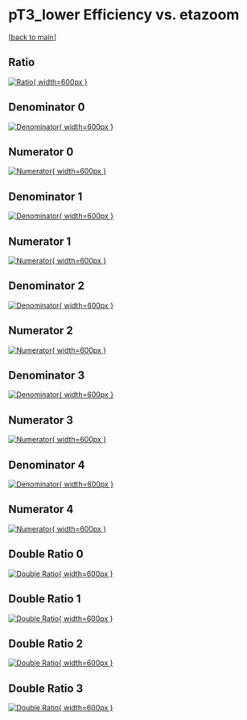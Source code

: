 # pT3_lower Efficiency vs. etazoom

[[back to main](./)]



## Ratio

[![Ratio](../mtv/var/pT3_lower_vtr_0_-1_eff_etazoom.png){ width=600px }](../mtv/var/pT3_lower_vtr_0_-1_eff_etazoom.pdf)

## Denominator 0

[![Denominator](../mtv/den/pT3_lower_vtr_0_-1_eff_etazoom_den0.png){ width=600px }](../mtv/den/pT3_lower_vtr_0_-1_eff_etazoom_den0.pdf)

## Numerator 0

[![Numerator](../mtv/num/pT3_lower_vtr_0_-1_eff_etazoom_num0.png){ width=600px }](../mtv/num/pT3_lower_vtr_0_-1_eff_etazoom_num0.pdf)

## Denominator 1

[![Denominator](../mtv/den/pT3_lower_vtr_0_-1_eff_etazoom_den1.png){ width=600px }](../mtv/den/pT3_lower_vtr_0_-1_eff_etazoom_den1.pdf)

## Numerator 1

[![Numerator](../mtv/num/pT3_lower_vtr_0_-1_eff_etazoom_num1.png){ width=600px }](../mtv/num/pT3_lower_vtr_0_-1_eff_etazoom_num1.pdf)

## Denominator 2

[![Denominator](../mtv/den/pT3_lower_vtr_0_-1_eff_etazoom_den2.png){ width=600px }](../mtv/den/pT3_lower_vtr_0_-1_eff_etazoom_den2.pdf)

## Numerator 2

[![Numerator](../mtv/num/pT3_lower_vtr_0_-1_eff_etazoom_num2.png){ width=600px }](../mtv/num/pT3_lower_vtr_0_-1_eff_etazoom_num2.pdf)

## Denominator 3

[![Denominator](../mtv/den/pT3_lower_vtr_0_-1_eff_etazoom_den3.png){ width=600px }](../mtv/den/pT3_lower_vtr_0_-1_eff_etazoom_den3.pdf)

## Numerator 3

[![Numerator](../mtv/num/pT3_lower_vtr_0_-1_eff_etazoom_num3.png){ width=600px }](../mtv/num/pT3_lower_vtr_0_-1_eff_etazoom_num3.pdf)

## Denominator 4

[![Denominator](../mtv/den/pT3_lower_vtr_0_-1_eff_etazoom_den4.png){ width=600px }](../mtv/den/pT3_lower_vtr_0_-1_eff_etazoom_den4.pdf)

## Numerator 4

[![Numerator](../mtv/num/pT3_lower_vtr_0_-1_eff_etazoom_num4.png){ width=600px }](../mtv/num/pT3_lower_vtr_0_-1_eff_etazoom_num4.pdf)

## Double Ratio 0

[![Double Ratio](../mtv/ratio/pT3_lower_vtr_0_-1_eff_etazoom_ratio0.png){ width=600px }](../mtv/ratio/pT3_lower_vtr_0_-1_eff_etazoom_ratio0.pdf)

## Double Ratio 1

[![Double Ratio](../mtv/ratio/pT3_lower_vtr_0_-1_eff_etazoom_ratio1.png){ width=600px }](../mtv/ratio/pT3_lower_vtr_0_-1_eff_etazoom_ratio1.pdf)

## Double Ratio 2

[![Double Ratio](../mtv/ratio/pT3_lower_vtr_0_-1_eff_etazoom_ratio2.png){ width=600px }](../mtv/ratio/pT3_lower_vtr_0_-1_eff_etazoom_ratio2.pdf)

## Double Ratio 3

[![Double Ratio](../mtv/ratio/pT3_lower_vtr_0_-1_eff_etazoom_ratio3.png){ width=600px }](../mtv/ratio/pT3_lower_vtr_0_-1_eff_etazoom_ratio3.pdf)


